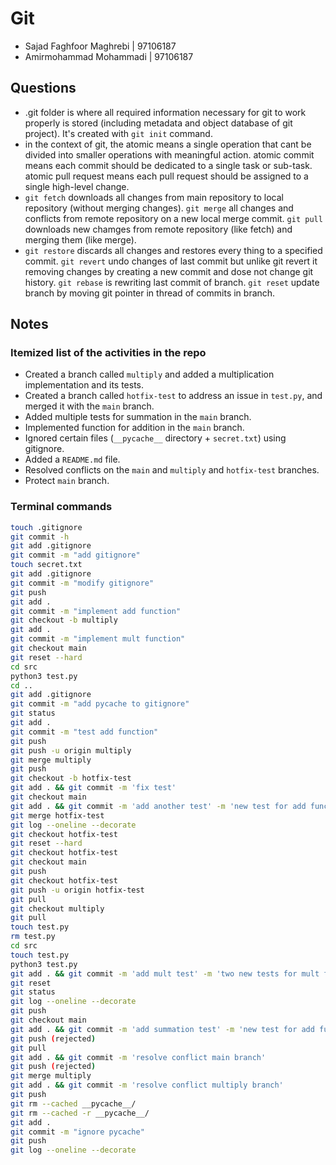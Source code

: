 # Git

* Sajad Faghfoor Maghrebi | 97106187
* Amirmohammad Mohammadi  | 97106187

## Questions

* .git folder is where all required information necessary for git to work properly is stored (including metadata and object database of git project). It's created with `git init` command.
* in the context of git, the atomic means a single operation that cant be divided into smaller operations with meaningful action. atomic commit means each commit should be dedicated to a single task or sub-task. atomic pull request means each pull request should be assigned to a single high-level change.
* `git fetch` downloads all changes from main repository to local repository (without merging changes). `git merge` all changes and conflicts from remote repository on a new local merge commit. `git pull` downloads new chamges from remote repository (like fetch) and merging them (like merge).
* `git restore` discards all changes and restores every thing to a specified commit. `git revert` undo changes of last commit but unlike git revert it removing changes by creating a new commit and dose not change git history. `git rebase` is rewriting last commit of branch. `git reset` update branch by moving git pointer in thread of commits in branch.

## Notes

### Itemized list of the activities in the repo

* Created a branch called `multiply` and added a multiplication implementation and its tests.
* Created a branch called `hotfix-test` to address an issue in `test.py`, and merged it with the `main` branch.
* Added multiple tests for summation in the `main` branch.
* Implemented function for addition in the `main` branch.
* Ignored certain files (`__pycache__` directory + `secret.txt`) using gitignore.
* Added a `README.md` file.
* Resolved conflicts on the `main` and `multiply` and `hotfix-test` branches.
* Protect `main` branch.

### Terminal commands


```bash
touch .gitignore
git commit -h
git add .gitignore
git commit -m "add gitignore"
touch secret.txt
git add .gitignore
git commit -m "modify gitignore"
git push
git add .
git commit -m "implement add function"
git checkout -b multiply
git add .
git commit -m "implement mult function"
git checkout main
git reset --hard
cd src
python3 test.py
cd ..
git add .gitignore
git commit -m "add pycache to gitignore"
git status
git add .
git commit -m "test add function"
git push 
git push -u origin multiply
git merge multiply
git push
git checkout -b hotfix-test
git add . && git commit -m 'fix test'
git checkout main
git add . && git commit -m 'add another test' -m 'new test for add function'
git merge hotfix-test
git log --oneline --decorate 
git checkout hotfix-test
git reset --hard
git checkout hotfix-test
git checkout main
git push
git checkout hotfix-test
git push -u origin hotfix-test
git pull
git checkout multiply
git pull
touch test.py
rm test.py
cd src
touch test.py
python3 test.py
git add . && git commit -m 'add mult test' -m 'two new tests for mult function in main'
git reset 
git status
git log --oneline --decorate 
git push
git checkout main
git add . && git commit -m 'add summation test' -m 'new test for add function in main'
git push (rejected)
git pull
git add . && git commit -m 'resolve conflict main branch' 
git push (rejected)
git merge multiply
git add . && git commit -m 'resolve conflict multiply branch' 
git push
git rm --cached __pycache__/
git rm --cached -r __pycache__/
git add . 
git commit -m "ignore pycache"
git push
git log --oneline --decorate 
```

